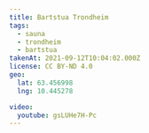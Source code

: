 ```yaml
---
title: Bartstua Trondheim
tags:
  - sauna
  - trondheim
  - bartstua
takenAt: 2021-09-12T10:04:02.000Z
license: CC BY-ND 4.0
geo:
  lat: 63.456998
  lng: 10.445278

video:
  youtube: gsLUHe7H-Pc
---
```

